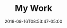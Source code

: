 ---
title: "My Work"
pageDescription: "A selection of case studies and digital design projects from the previous few years. The projects are collaborative in nature, often working with other designers, developers and business owners."
date: 2018-09-16T08:53:47-05:00
draft: false
---